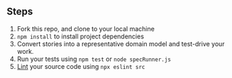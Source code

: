 Steps
-------

1. Fork this repo, and clone to your local machine
2. `npm install` to install project dependencies
3. Convert stories into a representative domain model and test-drive your work.
4. Run your tests using `npm test` or `node specRunner.js`
5. [Lint](https://eslint.org/docs/user-guide/getting-started) your source code using `npx eslint src`
